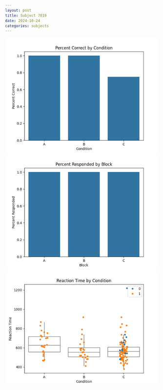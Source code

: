 ```yaml
---
layout: post
title: Subject 7019
date: 2024-10-24
categories: subjects
---
```


![](data/7019/run-21/7019_ATS_percent_correct.png)
![](data/7019/run-21/7019_ATS_percent_responded.png)
![](data/7019/run-21/7019_ATS_rt.png)
